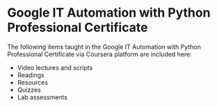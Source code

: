 # Google IT Automation with Python Professional Certificate

The following items taught in the Google IT Automation with Python Professional Certificate via Coursera platform are included here:
- Video lectures and scripts
- Readings
- Resources
- Quizzes
- Lab assessments
